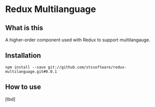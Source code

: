 # Redux Multilanguage

## What is this
A higher-order component used with Redux to support multilangauge.

## Installation
```
npm install --save git://github.com/stssoftware/redux-multilanguage.git#0.0.1
```

## How to use
[tbd]